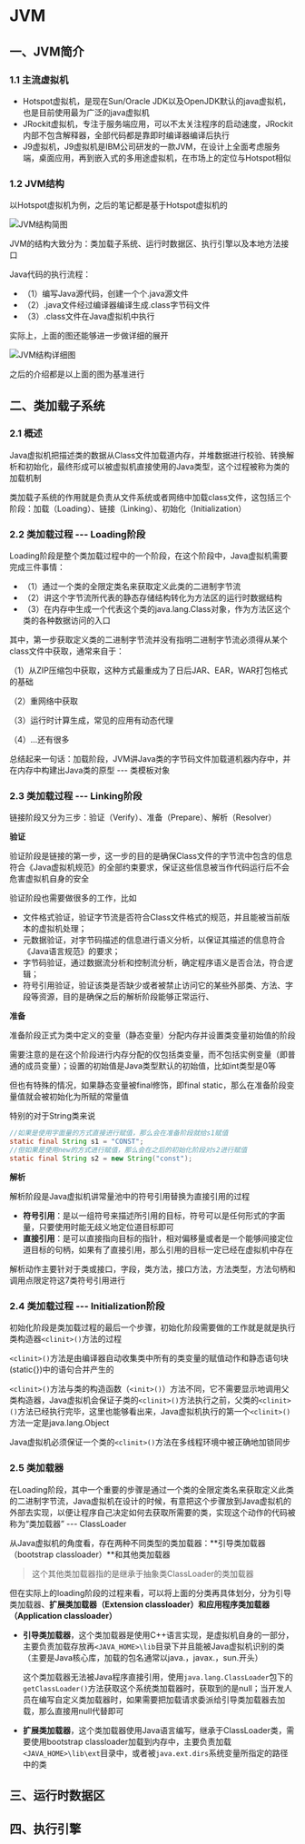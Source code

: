 # JVM

## 一、JVM简介

### 1.1 主流虚拟机

+ Hotspot虚拟机，是现在Sun/Oracle JDK以及OpenJDK默认的java虚拟机，也是目前使用最为广泛的java虚拟机
+ JRockit虚拟机，专注于服务端应用，可以不太关注程序的启动速度，JRockit内部不包含解释器，全部代码都是靠即时编译器编译后执行
+ J9虚拟机，J9虚拟机是IBM公司研发的一款JVM，在设计上全面考虑服务端，桌面应用，再到嵌入式的多用途虚拟机，在市场上的定位与Hotspot相似

### 1.2 JVM结构

以Hotspot虚拟机为例，之后的笔记都是基于Hotspot虚拟机的

![JVM结构简图](C:\Users\86198\Desktop\JavaEE\Java八股\JVM结构简图.jpg)

JVM的结构大致分为：类加载子系统、运行时数据区、执行引擎以及本地方法接口

Java代码的执行流程：

+ （1）编写Java源代码，创建一个个.java源文件
+ （2）.java文件经过编译器编译生成.class字节码文件
+ （3）.class文件在Java虚拟机中执行

实际上，上面的图还能够进一步做详细的展开

![JVM结构详细图](C:\Users\86198\Desktop\JavaEE\Java八股\JVM结构详细图.jpg)

之后的介绍都是以上面的图为基准进行

## 二、类加载子系统

### 2.1 概述

Java虚拟机把描述类的数据从Class文件加载道内存，并堆数据进行校验、转换解析和初始化，最终形成可以被虚拟机直接使用的Java类型，这个过程被称为类的加载机制

类加载子系统的作用就是负责从文件系统或者网络中加载class文件，这包括三个阶段：加载（Loading）、链接（Linking）、初始化（Initialization）

### 2.2 类加载过程 --- Loading阶段

Loading阶段是整个类加载过程中的一个阶段，在这个阶段中，Java虚拟机需要完成三件事情：

+ （1）通过一个类的全限定类名来获取定义此类的二进制字节流
+ （2）讲这个字节流所代表的静态存储结构转化为方法区的运行时数据结构
+ （3）在内存中生成一个代表这个类的java.lang.Class对象，作为方法区这个类的各种数据访问的入口

其中，第一步获取定义类的二进制字节流并没有指明二进制字节流必须得从某个class文件中获取，通常来自于：

（1）从ZIP压缩包中获取，这种方式最重成为了日后JAR、EAR，WAR打包格式的基础

（2）重网络中获取

（3）运行时计算生成，常见的应用有动态代理

（4）...还有很多

总结起来一句话：加载阶段，JVM讲Java类的字节码文件加载道机器内存中，并在内存中构建出Java类的原型 --- 类模板对象

### 2.3 类加载过程 --- Linking阶段

链接阶段又分为三步：验证（Verify）、准备（Prepare）、解析（Resolver）

**验证**

验证阶段是链接的第一步，这一步的目的是确保Class文件的字节流中包含的信息符合《Java虚拟机规范》的全部约束要求，保证这些信息被当作代码运行后不会危害虚拟机自身的安全

验证阶段也需要做很多的工作，比如

+ 文件格式验证，验证字节流是否符合Class文件格式的规范，并且能被当前版本的虚拟机处理；
+ 元数据验证，对字节码描述的信息进行语义分析，以保证其描述的信息符合《Java语言规范》的要求；
+ 字节码验证，通过数据流分析和控制流分析，确定程序语义是否合法，符合逻辑；
+ 符号引用验证，验证该类是否缺少或者被禁止访问它的某些外部类、方法、字段等资源，目的是确保之后的解析阶段能够正常运行、

**准备**

准备阶段正式为类中定义的变量（静态变量）分配内存并设置类变量初始值的阶段

需要注意的是在这个阶段进行内存分配的仅包括类变量，而不包括实例变量（即普通的成员变量）；设置的初始值是Java类型默认的初始值，比如int类型是0等

但也有特殊的情况，如果静态变量被final修饰，即final static，那么在准备阶段变量值就会被初始化为所赋的常量值

特别的对于String类来说

```java
//如果是使用字面量的方式直接进行赋值，那么会在准备阶段就给s1赋值
static final String s1 = "CONST";   
//但如果是使用new的方式进行赋值，那么会在之后的初始化阶段对s2进行赋值
static final String s2 = new String("const");
```

**解析**

解析阶段是Java虚拟机讲常量池中的符号引用替换为直接引用的过程

+ **符号引用**：是以一组符号来描述所引用的目标，符号可以是任何形式的字面量，只要使用时能无歧义地定位道目标即可
+ **直接引用**：是可以直接指向目标的指针，相对偏移量或者是一个能够间接定位道目标的句柄，如果有了直接引用，那么引用的目标一定已经在虚拟机中存在

解析动作主要针对于类或接口，字段，类方法，接口方法，方法类型，方法句柄和调用点限定符这7类符号引用进行

### 2.4 类加载过程 --- Initialization阶段

初始化阶段是类加载过程的最后一个步骤，初始化阶段需要做的工作就是就是执行类构造器`<clinit>()`方法的过程

`<clinit>()`方法是由编译器自动收集类中所有的类变量的赋值动作和静态语句块(static{})中的语句合并产生的

`<clinit>()`方法与类的构造函数（`<init>()`）方法不同，它不需要显示地调用父类构造器，Java虚拟机会保证子类的`<clinit>()`方法执行之前，父类的`<clinit>()`方法已经执行完毕，这里也能够看出来，Java虚拟机执行的第一个`<clinit>()`方法一定是java.lang.Object

Java虚拟机必须保证一个类的`<clinit>()`方法在多线程环境中被正确地加锁同步



### 2.5 类加载器

在Loading阶段，其中一个重要的步骤是通过一个类的全限定类名来获取定义此类的二进制字节流，Java虚拟机在设计的时候，有意把这个步骤放到Java虚拟机的外部去实现，以便让程序自己决定如何去获取所需要的类，实现这个动作的代码被称为“类加载器” --- ClassLoader

从Java虚拟机的角度看，存在两种不同类型的类加载器：**引导类加载器（bootstrap classloader）**和其他类加载器

> 这个其他类加载器指的是继承于抽象类ClassLoader的类加载器

但在实际上的loading阶段的过程来看，可以将上面的分类再具体划分，分为引导类加载器、**扩展类加载器（Extension classloader）**和**应用程序类加载器（Application classloader）**

+ **引导类加载器**，这个类加载器是使用C++语言实现，是虚拟机自身的一部分，主要负责加载存放再`<JAVA_HOME>\lib`目录下并且能被Java虚拟机识别的类（主要是Java核心库，加载的包名通常以java.，javax.，sun.开头）

  这个类加载器无法被Java程序直接引用，使用`java.lang.ClassLoader`包下的`getClassLoader()`方法获取这个系统类加载器时，获取到的是null；当开发人员在编写自定义类加载器时，如果需要把加载请求委派给引导类加载器去加载，那么直接用null代替即可

+ **扩展类加载器**，这个类加载器使用Java语言编写，继承于ClassLoader类，需要使用bootstrap classloader加载到内存中，主要负责加载`<JAVA_HOME>\lib\ext`目录中，或者被`java.ext.dirs`系统变量所指定的路径中的类

## 三、运行时数据区





## 四、执行引擎

